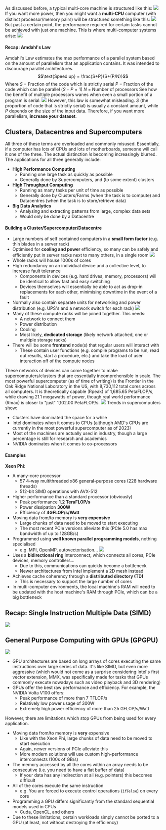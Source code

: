 As discussed before, a typical multi-core machine is structured like this:
![](Pasted%20image%2020230425115911.png)
If you want more power, then you might want a **multi-CPU** computer (with distinct processor/memory pairs) will be structured something like this:
![](Pasted%20image%2020230425120025.png)
But past a certain point, the performance required for certain tasks cannot be achieved with just one machine. This is where multi-computer systems arise:
![](Pasted%20image%2020230425120226.png)
#### Recap: Amdahl's Law
Amdahl's Law estimates the max performance of a parallel system based on the amount of parallelism that an application contains. It was intended to discourage parallel architectures.
$$\text{Speed up} = \frac{S+P}{S+(P/N)}$$
Where
$S$ = Fraction of the code which is strictly serial
$P$ = Fraction of the code which can be parallel ($S + P = 1$)
$N$ = Number of processors
See how the benefit of multiple processors wanes when even a small portion of a program is serial:
![](Pasted%20image%2020230425120620.png)
However, this law is somewhat misleading. $S$ (the proportion of code that is strictly serial) is usually a constant amount, while $P$ depends on the size of the input data. Therefore, if you want more parallelism, **increase your dataset**.
## Clusters, Datacentres and Supercomputers
All three of these terms are overloaded and commonly misused. Essentially, if a computer has lots of CPUs and lots of motherboards, someone will call it one of the three. The actual distinction *is* becoming increasingly blurred. The applications for all three generally include:
- **High Performance Computing**
	- Running one large task as quickly as possible
	- Generally done by Supercomputers, and (to some extent) clusters
- **High Throughput Computing**
	- Running as many tasks per unit of time as possible
	- Generally done by Clusters/Farms (when the task is to compute) and Datacentres (when the task is to store/retrieve data)
- **Big Data Analytics**
	- Analysing and extracting patterns from large, complex data sets
	- Would only be done by a Datacentre

#### Building a Cluster/Supercomputer/Datacentre
- Large numbers of self contained computers in a **small form factor** (e.g. thin blades in a server rack)
- Optimised for **cooling and power** efficiency, so many can be safely and efficiently put in server racks next to many others, in a single room
![](Pasted%20image%2020230425121818.png)
- Whole racks will house 1000s of cores
- High redundancy on an individual device and a collective level, to increase fault tolerance
	- Components in devices (e.g. hard drives, memory, processors) will be identical to allow fast and easy switching
	- Devices themselves will essentially be able to act as drop-in replacements for each other, minimising downtime in the event of a fault
- Normally also contain separate units for networking and power distribution (e.g. UPS's and a network switch for each rack)
![](Pasted%20image%2020230425121840.png)
- Many of these compute racks will be joined together. This needs:
	- A network to connect them
	- Power distribution
	- Cooling
	- Most likely, **dedicated storage** (likely network attached, one or multiple storage racks)
- There will be some **frontend** node(s) that regular users will interact with
	- These contain user functions (e.g. compile programs to be run, read out results, start a procedure, etc.) and take the load of user interaction off of the compute nodes

These networks of devices can come together to make supercomputers/clusters that are essentially incomprehensible in scale. The most powerful supercomputer (as of time of writing) is the Frontier in the Oak Ridge National Laboratory in the US, with 8,730,112 total cores across all computers. It is theoretically capable (Rpeak) of 1,685.65 PetaFLOP/s, while drawing 21.1 megawatts of power, though real world performance (Rmax) is closer to "just" 1,102.00 PetaFLOP/s.
![](Pasted%20image%2020230425123224.png)
Trends in supercomputers show:
- Clusters have dominated the space for a while
- Intel dominates when it comes to CPUs (although AMD's CPUs are currently in the most powerful supercomputer as of 2023)
- Most of the machines are actually used in industry, though a large percentage is still for research and academics
- NVIDIA dominates when it comes to co-processors

#### Examples
**Xeon Phi**:
- A many-core processor
	- 57 4-way multithreaded x86 general-purpose cores (228 hardware threads)
	- 512-bit SIMD operations with AVX-512
- Higher performance than a standard processor (obviously)
	- Peak performance **1.2 TeraFLOP/s**
	- Power dissipation **300W**
	- Efficiency of **4GFLOP/s/Watt**
- Moving data from/to memory is **very expensive**
	- Large chunks of data need to be moved to start executing
	- The most recent PCIe versions alleviate this (PCIe 5.0 has max bandwidth of up to 128GB/s)
- Programmed using **well known parallel programming models**, nothing specialised
	- e.g. MPI, OpenMP, autovectorisation...
![](Pasted%20image%2020230425124950.png)
- Uses a **bidirectional ring** interconnect, which connects all cores, PCIe devices, memory controllers...
	- Due to this, communications can quickly become a bottleneck
	- Newer architectures from Intel implement a 2D mesh instead
- Achieves cache coherency through a **distributed directory (TD)**
	- This is necessary to support the large number of cores
- In multi-computer environments, the local machine's RAM will need to be updated with the host machine's RAM through PCIe, which can be a big bottleneck

## Recap: Single Instruction Multiple Data (SIMD)
![](Pasted%20image%2020230425125156.png)
## General Purpose Computing with GPUs (GPGPU)
![](Pasted%20image%2020230425125704.png)
- GPU architectures are based on long arrays of cores executing the same instructions over large series of data. It's like SIMD, but even more aggressive (which would not come as a surprise considering Intel's first vector extension, MMX, was specifically made for tasks that GPUs commonly execute nowadays such as video playback and 3D rendering)
- GPUs offer the best raw performance and efficiency. For example, the NVIDIA Volta V100 offers:
	- Peak performance of more than 7 TFLOP/s
	- Relatively low power usage of 300W
	- Extremely high power efficiency of more than 25 GFLOP/s/Watt

However, there are limitations which stop GPUs from being used for every application.
- Moving data from/to memory is **very** expensive
	- Like with the Xeon Phi, large chunks of data need to be moved to start execution
	- Again, newer versions of PCIe alleviate this
	- More modern solutions will use custom high-performance interconnects (100s of GB/s)
- The memory accessed by all the cores within an array needs to be consecutive (i.e. you need to have a flat buffer of data)
	- If your data has any indirection at all (e.g. pointers) this becomes difficult
- All of the cores execute the same instruction
	- e.g. You are forced to execute control operations (`if`/`else`) on every core
- Programming a GPU differs significantly from the standard sequential models used in CPUs
	- Cuda, OpenCL, and others
- Due to these limitations, certain workloads simply cannot be ported to a GPU (at least, not without destroying the efficiency)